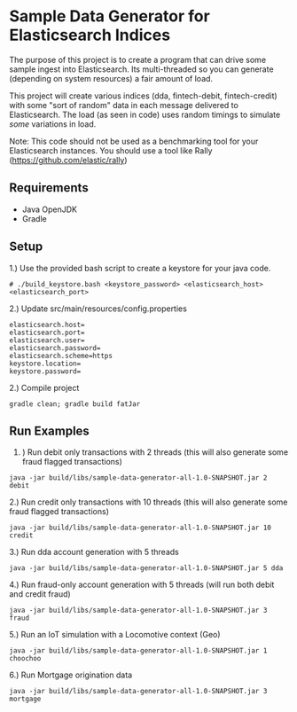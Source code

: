 # Sample Data Generator for Elasticsearch Indices
The purpose of this project is to create a program that can drive some sample ingest into Elasticsearch.
Its multi-threaded so you can generate (depending on system resources) a fair amount of load.

This project will create various indices (dda, fintech-debit, fintech-credit) with some "sort of random" data in each message delivered to Elasticsearch.  The load (as seen in code) uses random timings to simulate _some_ variations in load.

Note: This code should not be used as a benchmarking tool for your Elasticsearch instances. You should use a tool like Rally (https://github.com/elastic/rally)

## Requirements
* Java OpenJDK
* Gradle

## Setup 
1.) Use the provided bash script to create a keystore for your java code.  
```
# ./build_keystore.bash <keystore_password> <elasticsearch_host> <elasticsearch_port>
```
2.) Update src/main/resources/config.properties
```
elasticsearch.host=
elasticsearch.port=
elasticsearch.user=
elasticsearch.password=
elasticsearch.scheme=https
keystore.location=
keystore.password=
```
2.) Compile project
```
gradle clean; gradle build fatJar
```

## Run Examples
1. ) Run debit only transactions with 2 threads (this will also generate some fraud flagged transactions)
```
java -jar build/libs/sample-data-generator-all-1.0-SNAPSHOT.jar 2 debit
```
2.) Run credit only transactions with 10 threads (this will also generate some fraud flagged transactions)
```
java -jar build/libs/sample-data-generator-all-1.0-SNAPSHOT.jar 10 credit
```
3.) Run dda account generation with 5 threads 
```
java -jar build/libs/sample-data-generator-all-1.0-SNAPSHOT.jar 5 dda
```
4.) Run fraud-only account generation with 5 threads (will run both debit and credit fraud)
```
java -jar build/libs/sample-data-generator-all-1.0-SNAPSHOT.jar 3 fraud
``` 
5.) Run an IoT simulation with a Locomotive context (Geo)
```
java -jar build/libs/sample-data-generator-all-1.0-SNAPSHOT.jar 1 choochoo
``` 
6.) Run Mortgage origination data
```
java -jar build/libs/sample-data-generator-all-1.0-SNAPSHOT.jar 3 mortgage
``` 


